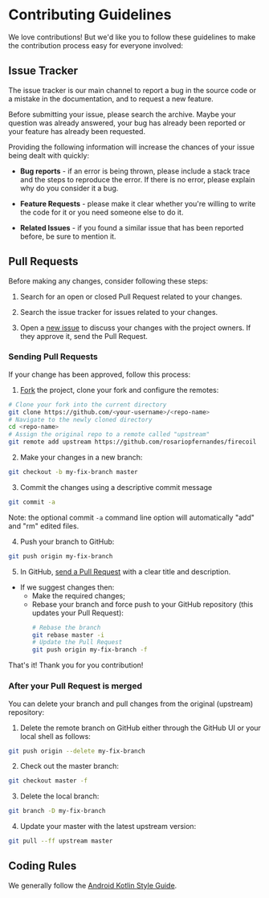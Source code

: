 # Contributing Guidelines

We love contributions! But we'd like you to follow these guidelines to make the contribution process
 easy for everyone involved:

## Issue Tracker

The issue tracker is our main channel to report a bug in the source code or a mistake in the
 documentation, and to request a new feature.

Before submitting your issue, please search the archive. Maybe your question was already answered,
 your bug has already been reported or your feature has already been requested.

Providing the following information will increase the chances of your issue being dealt with
 quickly:

* **Bug reports** - if an error is being thrown, please include a stack trace and the steps to
 reproduce the error. If there is no error, please explain why do you consider it a bug.

* **Feature Requests** - please make it clear whether you're willing to write the code for it or you
 need someone else to do it.

* **Related Issues** - if you found a similar issue that has been reported before, be sure to
 mention it.

## Pull Requests

Before making any changes, consider following these steps:

1. Search for an open or closed Pull Request related to your changes.

2. Search the issue tracker for issues related to your changes.

3. Open a [new issue](github.com/rosariopfernandes/firecoil/issues/new) to discuss your changes
 with the project owners. If they approve it, send the Pull Request.

### Sending Pull Requests
If your change has been approved, follow this process:

1. [Fork](http://help.github.com/fork-a-repo/) the project, clone your fork and configure the
 remotes:

```bash
# Clone your fork into the current directory
git clone https://github.com/<your-username>/<repo-name>
# Navigate to the newly cloned directory
cd <repo-name>
# Assign the original repo to a remote called "upstream"
git remote add upstream https://github.com/rosariopfernandes/firecoil
```

2. Make your changes in a new branch:

```bash
git checkout -b my-fix-branch master
```

3. Commit the changes using a descriptive commit message

```bash
git commit -a
```

  Note: the optional commit `-a` command line option will automatically "add" and "rm" edited files.

4. Push your branch to GitHub:

```bash
git push origin my-fix-branch
```

5. In GitHub, [send a Pull Request](https://help.github.com/articles/using-pull-requests/) with a
 clear title and description.

* If we suggest changes then:
  * Make the required changes;
  * Rebase your branch and force push to your GitHub repository (this updates your Pull Request):
    ```bash
    # Rebase the branch
    git rebase master -i
    # Update the Pull Request
    git push origin my-fix-branch -f
    ```
That's it! Thank you for you contribution!

### After your Pull Request is merged

You can delete your branch and pull changes from the original
 (upstream) repository:

1. Delete the remote branch on GitHub either through the GitHub UI or your local shell as follows:

```bash
git push origin --delete my-fix-branch
```

2. Check out the master branch:

```bash
git checkout master -f
```

3. Delete the local branch:

```bash
git branch -D my-fix-branch
```

4. Update your master with the latest upstream version:

```bash
git pull --ff upstream master
```

## Coding Rules

We generally follow the
 [Android Kotlin Style Guide](https://android.github.io/kotlin-guides/style.html).